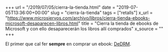 +++
url = "/2019/07/05/cierra-la-tienda.html"
date = "2019-07-05T13:36:00+00:00"
slug = "cierra-la-tienda"
tags = ["retalls"]
x_url = "https://www.microsiervos.com/archivo/libros/cierra-tienda-ebooks-microsoft-desaparecen-libros.html"
title = "Cierra la tienda de ebooks de Microsoft y con ello desaparecerán los libros allí comprados"
x_source = ""
+++


El primer que cal fer **sempre** en comprar un ebook: [DeDRM](https://apprenticealf.wordpress.com).
